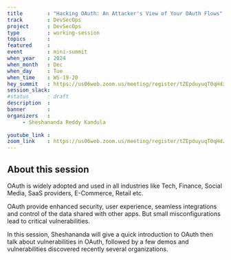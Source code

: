 ```yaml
---
title        : "Hacking OAuth: An Attacker's View of Your OAuth Flows"
track        : DevSecOps
project      : DevSecOps
type         : working-session
topics       :
featured     :
event        : mini-summit
when_year    : 2024
when_month   : Dec
when_day     : Tue
when_time    : WS-19-20
hey_summit   : https://us06web.zoom.us/meeting/register/tZEpduyuqT0qHdzIinSwXcUi1paEHNR4E8OQ
session_slack:
#status      : draft
description  :
banner       : 
organizers   :
     - Sheshananda Reddy Kandula
          
youtube_link : 
zoom_link    : https://us06web.zoom.us/meeting/register/tZEpduyuqT0qHdzIinSwXcUi1paEHNR4E8OQ
---
```


## About this session

OAuth is widely adopted and used in all industries like Tech, Finance, Social Media, SaaS providers, E-Commerce, Retail etc. 

OAuth provide enhanced security, user experience, seamless integrations and control of the data shared with other apps. 
But small misconfigurations lead to critical vulnerabilities. 

In this session, Sheshananda will give a quick introduction to OAuth then talk about vulnerabilities in OAuth, followed by a few demos and vulnerabilities discovered recently several organizations.                 
